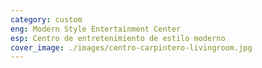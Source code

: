 ```yaml
---
category: custom
eng: Modern Style Entertainment Center
esp: Centro de entretenimiento de estilo moderno
cover_image: ./images/centro-carpintero-livingroom.jpg
---
```


